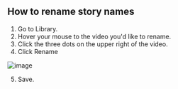 ## How to rename story names

1. Go to Library.
2. Hover your mouse to the video you'd like to rename.
3. Click the three dots on the upper right of the video.
4. Click Rename

![image](https://github.com/GoTolstoy/tolstoy-toly-kb/assets/159901631/0d8d42a7-d942-4b71-8058-ba901b00cbbd)

5. Save.
